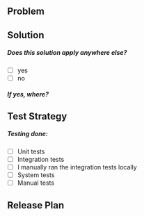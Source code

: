 ## Problem


## Solution


<!--- Mark x in the box. -->
##### Does this solution apply anywhere else?
- [ ] yes
- [ ] no

##### If yes, where?


## Test Strategy


<!--- Mark x in the box for all that apply. -->
##### Testing done:
- [ ] Unit tests
- [ ] Integration tests
- [ ] I manually ran the integration tests locally
- [ ] System tests
- [ ] Manual tests

## Release Plan
<!--- Describe the release plan for this feature. -->
<!-- Are you backporting or merging to master? -->
<!-- If you are reverting or rolling back, is it safe? --> 
